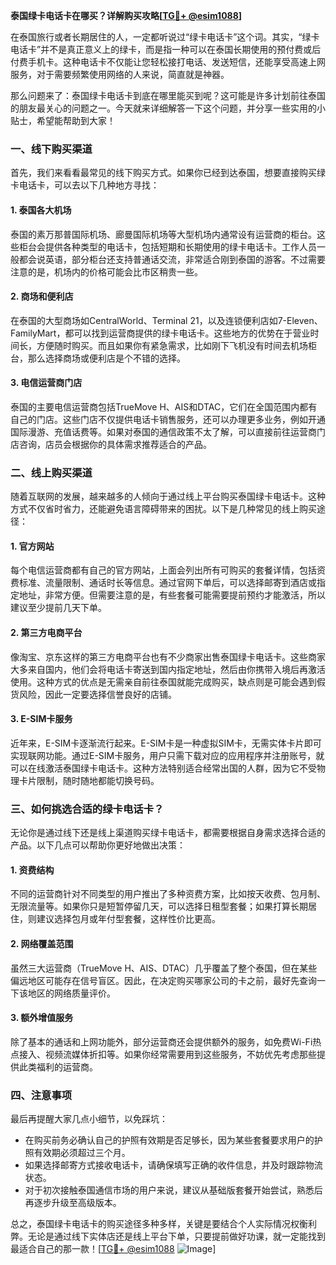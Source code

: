**泰国绿卡电话卡在哪买？详解购买攻略[[TG💪+ @esim1088](https://t.me/s/esim1088)]**

在泰国旅行或者长期居住的人，一定都听说过“绿卡电话卡”这个词。其实，“绿卡电话卡”并不是真正意义上的绿卡，而是指一种可以在泰国长期使用的预付费或后付费手机卡。这种电话卡不仅能让您轻松接打电话、发送短信，还能享受高速上网服务，对于需要频繁使用网络的人来说，简直就是神器。

那么问题来了：泰国绿卡电话卡到底在哪里能买到呢？这可能是许多计划前往泰国的朋友最关心的问题之一。今天就来详细解答一下这个问题，并分享一些实用的小贴士，希望能帮助到大家！

### 一、线下购买渠道

首先，我们来看看最常见的线下购买方式。如果你已经到达泰国，想要直接购买绿卡电话卡，可以去以下几种地方寻找：

#### 1. 泰国各大机场
泰国的素万那普国际机场、廊曼国际机场等大型机场内通常设有运营商的柜台。这些柜台会提供各种类型的电话卡，包括短期和长期使用的绿卡电话卡。工作人员一般都会说英语，部分柜台还支持普通话交流，非常适合刚到泰国的游客。不过需要注意的是，机场内的价格可能会比市区稍贵一些。

#### 2. 商场和便利店
在泰国的大型商场如CentralWorld、Terminal 21，以及连锁便利店如7-Eleven、FamilyMart，都可以找到运营商提供的绿卡电话卡。这些地方的优势在于营业时间长，方便随时购买。而且如果你有紧急需求，比如刚下飞机没有时间去机场柜台，那么选择商场或便利店是个不错的选择。

#### 3. 电信运营商门店
泰国的主要电信运营商包括TrueMove H、AIS和DTAC，它们在全国范围内都有自己的门店。这些门店不仅提供电话卡销售服务，还可以办理更多业务，例如开通国际漫游、充值话费等。如果对泰国的通信政策不太了解，可以直接前往运营商门店咨询，店员会根据你的具体需求推荐适合的产品。

### 二、线上购买渠道

随着互联网的发展，越来越多的人倾向于通过线上平台购买泰国绿卡电话卡。这种方式不仅省时省力，还能避免语言障碍带来的困扰。以下是几种常见的线上购买途径：

#### 1. 官方网站
每个电信运营商都有自己的官方网站，上面会列出所有可购买的套餐详情，包括资费标准、流量限制、通话时长等信息。通过官网下单后，可以选择邮寄到酒店或指定地址，非常方便。但需要注意的是，有些套餐可能需要提前预约才能激活，所以建议至少提前几天下单。

#### 2. 第三方电商平台
像淘宝、京东这样的第三方电商平台也有不少商家出售泰国绿卡电话卡。这些商家大多来自国内，他们会将电话卡寄送到国内指定地址，然后由你携带入境后再激活使用。这种方式的优点是无需亲自前往泰国就能完成购买，缺点则是可能会遇到假货风险，因此一定要选择信誉良好的店铺。

#### 3. E-SIM卡服务
近年来，E-SIM卡逐渐流行起来。E-SIM卡是一种虚拟SIM卡，无需实体卡片即可实现联网功能。通过E-SIM卡服务，用户只需下载对应的应用程序并注册账号，就可以在线激活泰国绿卡电话卡。这种方法特别适合经常出国的人群，因为它不受物理卡片限制，随时随地都能切换号码。

### 三、如何挑选合适的绿卡电话卡？

无论你是通过线下还是线上渠道购买绿卡电话卡，都需要根据自身需求选择合适的产品。以下几点可以帮助你更好地做出决策：

#### 1. 资费结构
不同的运营商针对不同类型的用户推出了多种资费方案，比如按天收费、包月制、无限流量等。如果你只是短暂停留几天，可以选择日租型套餐；如果打算长期居住，则建议选择包月或年付型套餐，这样性价比更高。

#### 2. 网络覆盖范围
虽然三大运营商（TrueMove H、AIS、DTAC）几乎覆盖了整个泰国，但在某些偏远地区可能存在信号盲区。因此，在决定购买哪家公司的卡之前，最好先查询一下该地区的网络质量评价。

#### 3. 额外增值服务
除了基本的通话和上网功能外，部分运营商还会提供额外的服务，如免费Wi-Fi热点接入、视频流媒体折扣等。如果你经常需要用到这些服务，不妨优先考虑那些提供此类福利的运营商。

### 四、注意事项

最后再提醒大家几点小细节，以免踩坑：
- 在购买前务必确认自己的护照有效期是否足够长，因为某些套餐要求用户的护照有效期必须超过三个月。
- 如果选择邮寄方式接收电话卡，请确保填写正确的收件信息，并及时跟踪物流状态。
- 对于初次接触泰国通信市场的用户来说，建议从基础版套餐开始尝试，熟悉后再逐步升级至高级版本。

总之，泰国绿卡电话卡的购买途径多种多样，关键是要结合个人实际情况权衡利弊。无论是通过线下实体店还是线上平台下单，只要提前做好功课，就一定能找到最适合自己的那一款！[[TG💪+ @esim1088](https://t.me/s/esim1088) ![Image](https://i.postimg.cc/4NQfJmqS/Snipaste-2025-05-13-00-14-12.png)]